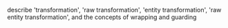 describe 'transformation', 'raw transformation', 'entity transformation', 'raw entity transformation', and the concepts of wrapping and guarding